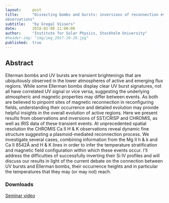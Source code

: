 ```yaml
---
layout:     post
title:      "Dissecting bombs and bursts: inversions of reconnection events in SST-IRIS
observations"
subtitle:   "by Gregal Vissers"
date:       2018-02-08 11:00:00
author:     "Institute for Solar Physics, Stockholm University"
#header-img: "img/img_2017-10-26.jpg"
published:  true
---
```


## Abstract
Ellerman bombs and UV bursts are transient brightenings that are ubiquitously
observed in the lower atmospheres of active and emerging flux regions. While
some Ellerman bombs display clear UV burst signatures, not all have correlated
UV signal or vice versa, suggesting the underlying atmospheric and magnetic
properties may differ between events. As both are believed to pinpoint sites of
magnetic reconnection in reconfiguring fields, understanding their occurrence
and detailed evolution may provide helpful insights in the overall evolution of
active regions. Here we present results from observations and inversions of
SST/CRISP and CHROMIS, as well as IRIS data of these transient events. At
unprecedented spatial resolution the CHROMIS Ca II H & K observations reveal
dynamic fine structure suggesting a plasmoid-mediated reconnection process. We
investigate several cases, combining information from the Mg II h & k and Ca II
8542Å and H & K lines in order to infer the temperature stratification and
magnetic field configuration within which these events occur. I'll address the
difficulties of successfully inverting their Si IV profiles and will discuss our
results in light of the current debate on the connection between UV bursts and
Ellerman bombs, their occurrence heights and in particular the temperatures that
they may (or may not) reach.


### Downloads

[Seminar video](../../../../videos/2018-02-08-Vissers.mov)

